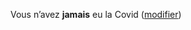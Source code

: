 Vous n’avez **jamais** eu la Covid <span class="modifier">(<a href="#historique">modifier</a>)</span>
